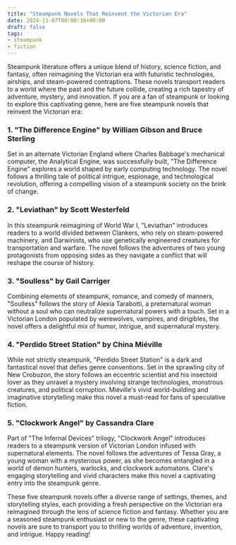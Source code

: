 ```yaml
---
title: "Steampunk Novels That Reinvent the Victorian Era"
date: 2024-11-07T00:00:16+00:00
draft: false
tags:
- steampunk
- fiction
---
```


Steampunk literature offers a unique blend of history, science fiction, and fantasy, often reimagining the Victorian era with futuristic technologies, airships, and steam-powered contraptions. These novels transport readers to a world where the past and the future collide, creating a rich tapestry of adventure, mystery, and innovation. If you are a fan of steampunk or looking to explore this captivating genre, here are five steampunk novels that reinvent the Victorian era:

### 1. "The Difference Engine" by William Gibson and Bruce Sterling

Set in an alternate Victorian England where Charles Babbage's mechanical computer, the Analytical Engine, was successfully built, "The Difference Engine" explores a world shaped by early computing technology. The novel follows a thrilling tale of political intrigue, espionage, and technological revolution, offering a compelling vision of a steampunk society on the brink of change.

### 2. "Leviathan" by Scott Westerfeld

In this steampunk reimagining of World War I, "Leviathan" introduces readers to a world divided between Clankers, who rely on steam-powered machinery, and Darwinists, who use genetically engineered creatures for transportation and warfare. The novel follows the adventures of two young protagonists from opposing sides as they navigate a conflict that will reshape the course of history.

### 3. "Soulless" by Gail Carriger

Combining elements of steampunk, romance, and comedy of manners, "Soulless" follows the story of Alexia Tarabotti, a preternatural woman without a soul who can neutralize supernatural powers with a touch. Set in a Victorian London populated by werewolves, vampires, and dirigibles, the novel offers a delightful mix of humor, intrigue, and supernatural mystery.

### 4. "Perdido Street Station" by China Miéville

While not strictly steampunk, "Perdido Street Station" is a dark and fantastical novel that defies genre conventions. Set in the sprawling city of New Crobuzon, the story follows an eccentric scientist and his insectoid lover as they unravel a mystery involving strange technologies, monstrous creatures, and political corruption. Miéville's vivid world-building and imaginative storytelling make this novel a must-read for fans of speculative fiction.

### 5. "Clockwork Angel" by Cassandra Clare

Part of "The Infernal Devices" trilogy, "Clockwork Angel" introduces readers to a steampunk version of Victorian London infused with supernatural elements. The novel follows the adventures of Tessa Gray, a young woman with a mysterious power, as she becomes entangled in a world of demon hunters, warlocks, and clockwork automatons. Clare's engaging storytelling and vivid characters make this novel a captivating entry into the steampunk genre.

These five steampunk novels offer a diverse range of settings, themes, and storytelling styles, each providing a fresh perspective on the Victorian era reimagined through the lens of science fiction and fantasy. Whether you are a seasoned steampunk enthusiast or new to the genre, these captivating novels are sure to transport you to thrilling worlds of adventure, invention, and intrigue. Happy reading!